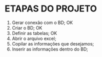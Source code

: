 # ETAPAS DO PROJETO

1. Gerar conexão com o BD; OK
2. Criar o BD; OK
3. Definir as tabelas; OK
3. Abrir o arquivo excel; 
4. Copilar as informações que desejamos;
5. Inserir as informações dentro do BD;
